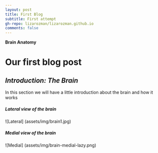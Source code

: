 ```yaml
---
layout: post
title: First Blog
subtitle: First attempt
gh-repo: lizarozman/lizarozman.github.io
comments: false
---
```


**Brain Anatomy**

# Our first blog post
## _Introduction: The Brain_

In this section we will have a little introduction about the brain and how it works

##### Lateral view of the brain
![Lateral] (assets/img/brain1.jpg)   
##### Medial view of the brain
![Medial] (assets/img/brain-medial-lazy.png)
